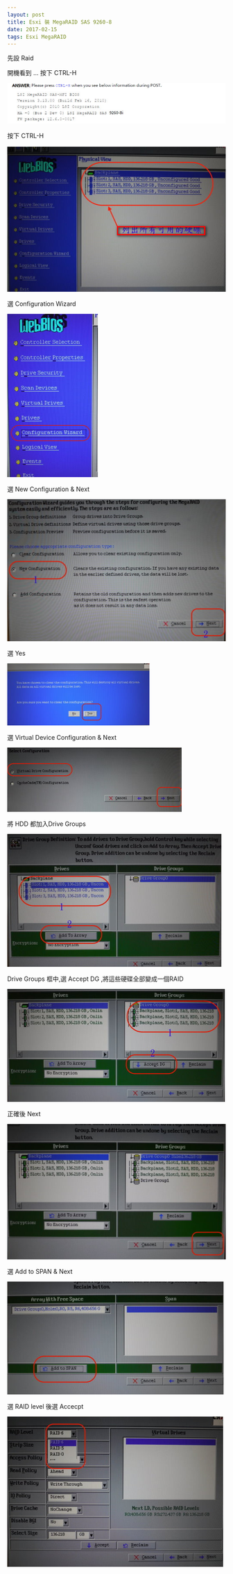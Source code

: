 ```yaml
---
layout: post
title: Esxi 裝 MegaRAID SAS 9260-8
date: 2017-02-15
tags: Esxi MegaRAID
---
```

先設 Raid

開機看到 ... 按下 CTRL-H 

<img src="/images/posts/MegaRAID/p1.png">

按下 CTRL-H 

<img src="/images/posts/MegaRAID/p2.png">

選 Configuration Wizard

<img src="/images/posts/MegaRAID/p3.png">

選 New Configuration & Next

<img src="/images/posts/MegaRAID/p4.png">

選 Yes

<img src="/images/posts/MegaRAID/p5.png">

選  Virtual Device Configuration & Next

<img src="/images/posts/MegaRAID/p6.png">

將 HDD 都加入Drive Groups 

<img src="/images/posts/MegaRAID/p7.png">

Drive Groups 框中,選 Accept DG ,將這些硬碟全部變成一個RAID

<img src="/images/posts/MegaRAID/p8.png">

正確後 Next

<img src="/images/posts/MegaRAID/p9.png">

選 Add to SPAN & Next

<img src="/images/posts/MegaRAID/p11.png">

選 RAID level 後選 Accecpt

<img src="/images/posts/MegaRAID/p12.png">

